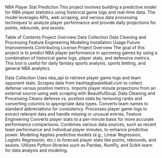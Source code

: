 NBA Player Stat Prediction
This project involves building a predictive model for NBA player statistics using historical game logs and real-time data. The model leverages APIs, web scraping, and various data processing techniques to analyze player performance and provide daily projections for points, rebounds, and assists.

Table of Contents
Project Overview
Data Collection
Data Cleaning and Processing
Feature Engineering
Modeling
Installation
Usage
Future Improvements
Contributing
License
Project Overview
The goal of this project is to predict NBA player performance in upcoming games by using a combination of historical game logs, player stats, and defensive metrics. This tool is useful for daily fantasy sports analysis, sports betting, and general NBA analytics.

Data Collection
Uses nba_api to retrieve player game logs and team opponent stats.
Scrapes data from hashtagbasketball.com to collect defense versus position metrics.
Imports player minute projections from an external source using web scraping with BeautifulSoup.
Data Cleaning and Processing
Cleans defense vs. position stats by removing ranks and converting columns to appropriate data types.
Converts team names to standard abbreviations for consistency.
Processes player game logs to extract relevant data and handle missing or unusual entries.
Feature Engineering
Converts player stats to a per-minute basis for more accurate performance comparisons.
Combines various data sources, such as recent team performance and individual player minutes, to enhance predictive power.
Modeling
Applies predictive models (e.g., Linear Regression, Logistic Regression, etc.) to forecast player stats like points, rebounds, and assists.
Utilizes Python libraries such as Pandas, NumPy, and Scikit-learn for data analysis and modeling.

